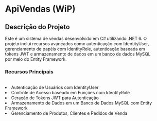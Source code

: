 <h1>ApiVendas (WiP)</h1>
<h2>Descrição do Projeto</h2>
Este é um sistema de vendas desenvolvido em C# utilizando .NET 6. O projeto inclui recursos avançados como autenticação com IdentityUser, gerenciamento de papéis com IdentityRole, autenticação baseada em tokens JWT e armazenamento de dados em um banco de dados MySQL por meio do Entity Framework.

<h3>Recursos Principais</h3><br>
<li>Autenticação de Usuários com IdentityUser</li>
<li>Controle de Acesso baseado em Funções com IdentityRole</li>
<li>Geração de Tokens JWT para Autenticação</li>
<li>Armazenamento de Dados em um Banco de Dados MySQL com Entity Framework</li>
<li>Gerenciamento de Produtos, Clientes e Pedidos de Venda</li>
